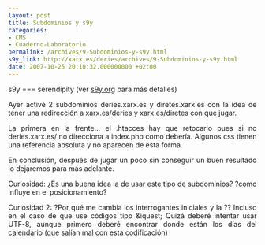 ```yaml
---
layout: post
title: Subdominios y s9y
categories:
- CMS
- Cuaderno-Laboratorio
permalink: /archives/9-Subdominios-y-s9y.html
s9y_link: http://xarx.es/deries/archives/9-Subdominios-y-s9y.html
date: 2007-10-25 20:10:32.000000000 +02:00
---
```

s9y === serendipity (ver <a title="Serendipity" target="_blank" href="www.s9y.org">s9y.org</a> para más detalles)<div align="justify"><p /><p>Ayer activé 2 subdominios deries.xarx.es y diretes.xarx.es con la idea de tener una redirección a xarx.es/deries y xarx.es/diretes con que jugar.</p><p>La primera en la frente... el .htacces hay que retocarlo pues si no deries.xarx.es/ no direcciona a index.php como debería. Algunos css tienen una referencia absoluta y no aparecen de esta forma.</p><p>En conclusión, después de jugar un poco sin conseguir un buen resultado lo dejaremos para más adelante.</p><p>Curiosidad: ¿Es una buena idea la de usar este tipo de subdominios? ?como influye en el posicionamiento?</p><p>Curiosidad 2: ?Por qué me cambia los interrogantes iniciales y la ?? Incluso en el caso de que use códigos tipo &amp;iquest; Quizá deberé intentar usar UTF-8, aunque primero deberé encontrar donde están los días del calendario (que salían mal con esta codificación)</p></div>
